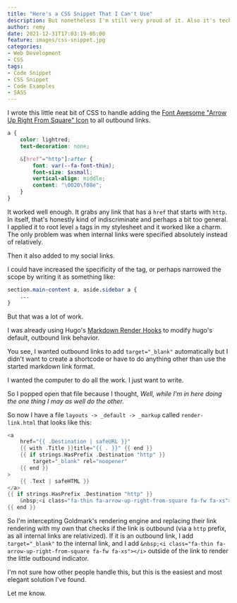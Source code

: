 ```yaml
---
title: "Here's a CSS Snippet That I Can't Use"
description: But nonetheless I'm still very proud of it. Also it's technically SASS, I guess.
author: remy
date: 2021-12-31T17:03:19-05:00
feature: images/css-snippet.jpg
categories:
- Web Development
- CSS
tags:
- Code Snippet
- CSS Snippet
- Code Examples
- SASS
---
```


I wrote this little neat bit of CSS to handle adding the [Font Awesome "Arrow Up Right From Square" Icon](https://fontawesome.com/v6.0/icons/arrow-up-right-from-square?s=thin) to all outbound links.

```scss
a {
	color: lightred;
	text-decoration: none;

	&[href^="http"]:after {
		font: var(--fa-font-thin);
		font-size: $xsmall;
		vertical-align: middle;
		content: "\0020\f08e";
	}
}
```

It worked well enough. It grabs any link that has a `href` that starts with `http`. In itself, that's honestly kind of indiscriminate and perhaps a bit too general. I applied it to root level `a` tags in my stylesheet and it worked like a charm. The only problem was when internal links were specified absolutely instead of relatively.

Then it also added to my social links.

I could have increased the specificity of the tag, or perhaps narrowed the scope by writing it as something like:

```css
section.main-content a, aside.sidebar a {
	...
}
```

But that was a lot of work.

I was already using Hugo's [Markdown Render Hooks](https://gohugo.io/getting-started/configuration-markup#markdown-render-hooks) to modify hugo's default, outbound link behavior.

You see, I wanted outbound links to add `target="_blank"` automatically but I didn't want to create a shortcode or have to do anything other than use the started markdown link format.

I wanted the computer to do all the work. I just want to write.

So I popped open that file because I thought, *Well, while I'm in here doing the one thing I may as well do the other.*

So now I have a file `layouts -> _default -> _markup` called `render-link.html` that looks like this:

```go
<a 
	href="{{ .Destination | safeURL }}" 
	{{ with .Title }}title="{{ . }}" {{ end }}
	{{ if strings.HasPrefix .Destination "http" }}
		target="_blank" rel="noopener"
	{{ end }}
>
	{{ .Text | safeHTML }}
</a>
{{ if strings.HasPrefix .Destination "http" }}
	&nbsp;<i class="fa-thin fa-arrow-up-right-from-square fa-fw fa-xs"></i>
{{ end }}
```

So I'm intercepting Goldmark's rendering engine and replacing their link rendering with my own that checks if the link is outbound (via a `http` prefix, as all internal links are relativized). If it is an outbound link, I add `target="_blank"` to the internal link, and I add `&nbsp;<i class="fa-thin fa-arrow-up-right-from-square fa-fw fa-xs"></i>` outside of the link to render the little outbound indicator.

I'm not sure how other people handle this, but this is the easiest and most elegant solution I've found. 

Let me know.